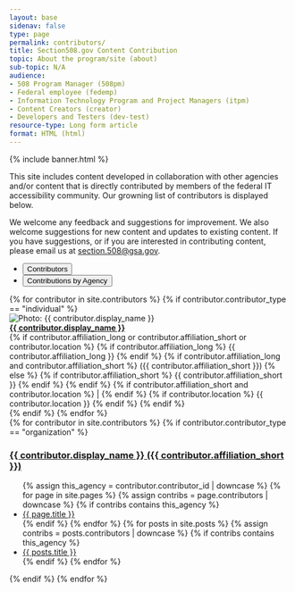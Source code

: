 ```yaml
--- 
layout: base
sidenav: false
type: page
permalink: contributors/
title: Section508.gov Content Contribution
topic: About the program/site (about)
sub-topic: N/A
audience:
- 508 Program Manager (508pm)
- Federal employee (fedemp)
- Information Technology Program and Project Managers (itpm)
- Content Creators (creator)
- Developers and Testers (dev-test)
resource-type: Long form article
format: HTML (html)
---
```

{% include banner.html %}
<div id="main-content" class="usa-layout-docs usa-section grid-container">
<p>This site includes content developed in collaboration with other agencies and/or content that is directly contributed by members of the federal IT accessibility community. Our growning list of contributors is displayed below.</p>
<p>We welcome any feedback and suggestions for improvement. We also welcome suggestions for new content and updates to existing content. If you have suggestions, or if you are interested in contributing content, please email us at <a href="mailto:section.508@gsa.gov">section.508@gsa.gov</a>.</p>
<div>
    <div class="margin-top-2 margin-bottom-neg-05">
        <ul class="usa-button-group usa-button-group--segmented">
            <li class="usa-button-group__item">
                <button id="btn-contrib" class="contribs-button usa-button" aria-controls="contributor-tab" aria-expanded="true">Contributors</button>
            </li>
            <li class="usa-button-group__item">
                <button id="btn-agency" class="contribs-button contribs-button-click usa-button usa-button--outline" aria-controls="agency-tab" aria-expanded="false">Contributions by Agency</button>
            </li>
        </ul>
    </div>
    <div id="contrib-grid" class="grid-container margin-bottom-2 border-1px border-base-light radius-md shadow-2">
        <div id="contributor-tab" class="contribs-tab">
            {% for contributor in site.contributors %}
                {% if contributor.contributor_type == "individual" %}
                    <div class="grid-row flex-wrap margin-y-1 padding-y-1 grid-gap-1 border-bottom-1px border-base-lighter">
                        <div class="grid-col-auto">
                            <img class="circle-8 border-05 border-base-light shadow-1" src="{{ contributor.image_url }}" alt="Photo: {{ contributor.display_name }}" style="vertical-align:middle">
                        </div>
                        <div class="grid-col-9 padding-y-1">
                            <a href="{{ site.baseurl }}{{ contributor.url }}{{ contributor.output_ext }}"><strong>{{ contributor.display_name }}</strong></a><br>
                            {% if contributor.affiliation_long or contributor.affiliation_short or contributor.location %}
                                {% if contributor.affiliation_long %}
                                    {{ contributor.affiliation_long }}
                                {% endif %}
                                {% if contributor.affiliation_long and contributor.affiliation_short %}
                                    &lpar;{{ contributor.affiliation_short }}&rpar;
                                {% else %}    
                                    {% if contributor.affiliation_short %}
                                        {{ contributor.affiliation_short }}
                                    {% endif %}
                                {% endif %}
                                {% if contributor.affiliation_short and contributor.location %}
                                | 
                                {% endif %}
                                {% if contributor.location %}
                                    {{ contributor.location }}
                                {% endif %}
                            {% endif %}
                        </div>
                    </div>
                {% endif %}
            {% endfor %}
        </div>
        <div id="agency-tab" class="contribs-tab display-none">
            {% for contributor in site.contributors %}
                {% if contributor.contributor_type == "organization" %}
                    <div class="grid-row">
                        <h3 class="margin-bottom-0 margin-top-3"><a href="{{ site.baseurl }}{{ contributor.url }}{{ contributor.output_ext }}">{{ contributor.display_name }} ({{ contributor.affiliation_short }})</a></h3>
                    </div>
                    <div class="grid-row">
                        <ul class="margin-top-0 margin-bottom-3">
                            {% assign this_agency = contributor.contributor_id | downcase %}
                            {% for page in site.pages %}
                                {% assign contribs = page.contributors | downcase %}
                                {% if contribs contains this_agency %}
                                    <li class="margin-y-1"><a href="{{ site.baseurl }}{{ page.url }}">{{ page.title }}</a></li>
                                {% endif %}
                            {% endfor %}
                            {% for posts in site.posts %}
                                {% assign contribs = posts.contributors | downcase %}
                                {% if contribs contains this_agency %}
                                    <li class="margin-y-1"><a href="{{ site.baseurl }}{{ posts.url }}">{{ posts.title }}</a></li>
                                {% endif %}
                            {% endfor %}
                        </ul>
                    </div>
                {% endif %}
            {% endfor %}
        </div>
    </div>
</div>
</div>
<script>
    $("button.contribs-button").click(function() {
        var y = $(this).attr("id");
        var z = $(this).attr("aria-controls");
        $("button.contribs-button").each(function(){
            if ($(this).attr("id") == y)
            {
                $(this).removeClass("usa-button--outline");
                $(this).attr("aria-expanded", "true");
            } else {
                $(this).addClass("usa-button--outline");
                $(this).attr("aria-expanded", "false");
            }
        });
        $(".contribs-tab").each(function(){
            if ($(this).attr("id") == z)
            {
                $(this).removeClass("display-none");
            } else {
                $(this).addClass("display-none");
            }
        });
    });
</script>
